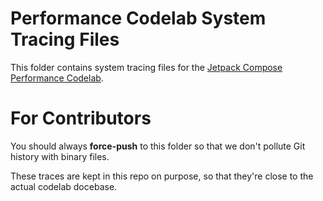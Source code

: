 # Performance Codelab System Tracing Files
This folder contains system tracing files for the [Jetpack Compose Performance Codelab](https://d.android.com/codelabs/jetpack-compose-performance).


# For Contributors
You should always **force-push** to this folder so that we don't pollute Git history with binary files.

These traces are kept in this repo on purpose, so that they're close to the actual codelab docebase.
